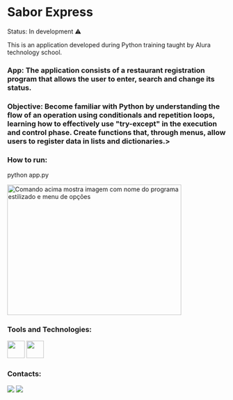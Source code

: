 # Sabor Express

 Status: In development ⚠️

 This is an application developed during Python training taught by Alura technology school.

 ### App: The application consists of a restaurant registration program that allows the user to enter, search and change its status.

 ### Objective: Become familiar with Python by understanding the flow of an operation using conditionals and repetition loops, learning how to effectively use "try-except" in the execution and control phase. Create functions that, through menus, allow users to register data in lists and dictionaries.> 
 
 ### How to run:
 python app.py

 <img src="https://github.com/FernandaIshida/Sabor-Express/assets/118235382/729e6545-b6d1-47ae-83be-380e363cdf02" width="400" height="300" alt="Comando acima mostra imagem com nome do programa estilizado e menu de opções">
 



### Tools and Technologies: 
<img src="https://cdn.jsdelivr.net/gh/devicons/devicon/icons/python/python-original-wordmark.svg" width="40" height="40"/> <img src="https://cdn.jsdelivr.net/gh/devicons/devicon/icons/vscode/vscode-original-wordmark.svg" width="40" height="40"/>                    


### Contacts:
<div>
<a href = "mailto:fer.ishida@gmail.com"><img loading="lazy" src="https://img.shields.io/badge/Gmail-D14836?style=for-the-badge&logo=gmail&logoColor=white" target="_blank"></a>  
<a href="https://www.linkedin.com/in/fernandaishidadev/" target="_blank"><img loading="lazy" src="https://img.shields.io/badge/-LinkedIn-%230077B5?style=for-the-badge&logo=linkedin&logoColor=white" target="_blank"></a>   
</div>



